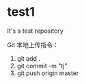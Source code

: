 # test1
It's a test repository

Git 本地上传指令：
1. git add .
2. git commit -m "tj"
3. git push origin master

